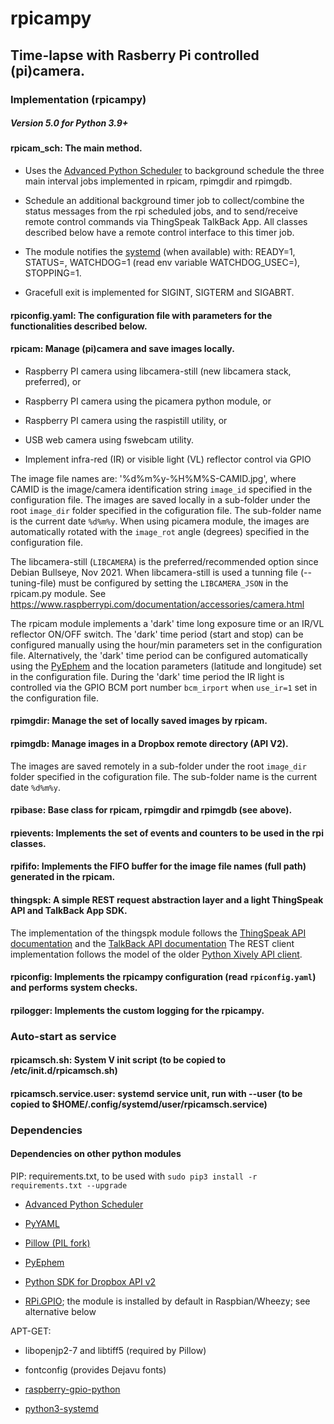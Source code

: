 # rpicampy
## Time-lapse with Rasberry Pi controlled (pi)camera.

### Implementation (rpicampy)

##### Version 5.0 for Python 3.9+

#### rpicam_sch:	The main method. 

- Uses the [Advanced Python Scheduler](http://apscheduler.readthedocs.org/en/latest/) to background schedule the three main interval jobs implemented in rpicam, rpimgdir and rpimgdb. 

- Schedule an additional background timer job to collect/combine the status messages from the rpi scheduled jobs, and to send/receive remote control commands via ThingSpeak TalkBack App. All classes described below have a remote control interface to this timer job.

- The module notifies the [systemd](https://www.freedesktop.org/software/systemd/python-systemd/) (when available) with: READY=1, STATUS=, WATCHDOG=1 (read env variable WATCHDOG_USEC=), STOPPING=1.

- Gracefull exit is implemented for SIGINT, SIGTERM and SIGABRT.

#### rpiconfig.yaml:	The configuration file with parameters for the functionalities described below.

#### rpicam:	Manage (pi)camera and save images locally.

- Raspberry PI camera using libcamera-still (new libcamera stack, preferred), or

- Raspberry PI camera using the picamera python module, or

- Raspberry PI camera using the raspistill utility, or 

- USB web camera using fswebcam utility. 

- Implement infra-red (IR) or visible light (VL) reflector control via GPIO

The image file names are:  '%d%m%y-%H%M%S-CAMID.jpg', where CAMID is the image/camera identification string `image_id` specified in the configuration file.
The images are saved locally in a sub-folder under the root `image_dir` folder specified in the cofiguration file. The sub-folder name is the current date `%d%m%y`.
When using picamera module, the images are automatically rotated with the `image_rot` angle (degrees) specified in the configuration file. 

The libcamera-still (`LIBCAMERA`) is the preferred/recommended option since Debian Bullseye, Nov 2021.
When libcamera-still is used a tunning file (--tuning-file) must be configured by setting the `LIBCAMERA_JSON` in the rpicam.py module.
See https://www.raspberrypi.com/documentation/accessories/camera.html

The rpicam module implements a 'dark' time long exposure time or an IR/VL reflector ON/OFF switch. 
The 'dark' time period (start and stop) can be configured manually using the hour/min parameters set in the configuration file.
Alternatively, the 'dark' time period can be configured automatically using the [PyEphem](http://rhodesmill.org/pyephem/) 
and the location parameters (latitude and longitude) set in the configuration file.
During the 'dark' time period the IR light is controlled via the GPIO BCM port number `bcm_irport` when `use_ir=1` set in the configuration file.

#### rpimgdir:	Manage the set of locally saved images by rpicam.  

#### rpimgdb:	Manage images in a Dropbox remote directory (API V2).

The images are saved remotely in a sub-folder under the root `image_dir` folder specified in the cofiguration file. The sub-folder name is the current date `%d%m%y`.

#### rpibase:	Base class for rpicam, rpimgdir and rpimgdb (see above).

#### rpievents:	Implements the set of events and counters to be used in the rpi classes.

#### rpififo:	Implements the FIFO buffer for the image file names (full path) generated in the rpicam.

#### thingspk:	A simple REST request abstraction layer and a light ThingSpeak API and TalkBack App SDK. 

The implementation of the thingspk module follows the [ThingSpeak API documentation](https://www.mathworks.com/help/thingspeak/)
and the [TalkBack API documentation](https://www.mathworks.com/help/thingspeak/talkback-app.html)
The REST client implementation follows the model of the older [Python Xively API client](https://github.com/xively/xively-python).

#### rpiconfig:	Implements the rpicampy configuration (read `rpiconfig.yaml`) and performs system checks.

#### rpilogger:	Implements the custom logging for the rpicampy.

### Auto-start as service

#### rpicamsch.sh: System V init script (to be copied to /etc/init.d/rpicamsch.sh)

#### rpicamsch.service.user: systemd service unit, run with --user (to be copied to $HOME/.config/systemd/user/rpicamsch.service)


### Dependencies 

#### Dependencies on other python modules

PIP: requirements.txt, to be used with ```sudo pip3 install -r requirements.txt --upgrade```

- [Advanced Python Scheduler](https://pypi.python.org/pypi/APScheduler)

- [PyYAML](https://pypi.python.org/pypi/PyYAML)

- [Pillow (PIL fork)](https://pillow.readthedocs.io/en/latest/)

- [PyEphem](https://pypi.python.org/pypi/pyephem/)

- [Python SDK for Dropbox API v2](https://github.com/dropbox/dropbox-sdk-python)

- [RPi.GPIO](https://pypi.python.org/pypi/RPi.GPIO); the module is installed by default in Raspbian/Wheezy; see alternative below

APT-GET:

- libopenjp2-7 and libtiff5 (required by Pillow)

- fontconfig (provides Dejavu fonts)

- [raspberry-gpio-python](https://sourceforge.net/p/raspberry-gpio-python/wiki/install/)

- [python3-systemd](https://github.com/systemd/python-systemd)

